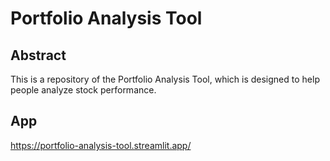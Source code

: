 # Portfolio Analysis Tool
## Abstract
This is a repository of the Portfolio Analysis Tool, which is designed to help people analyze stock performance.

## App
https://portfolio-analysis-tool.streamlit.app/
